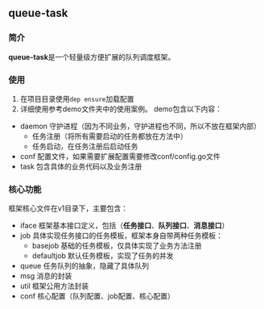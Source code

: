 ## queue\-task
### 简介
**queue\-task**是一个轻量级方便扩展的队列调度框架。
### 使用
1. 在项目目录使用`dep ensure`加载配置
2. 详细使用参考demo文件夹中的使用案例。
demo包含以下内容：
* daemon 守护进程（因为不同业务，守护进程也不同，所以不放在框架内部）
  * 任务注册（将所有需要启动的任务都放在方法中）
  * 任务启动，在任务注册后启动任务
* conf 配置文件，如果需要扩展配置需要修改conf/config.go文件
* task 包含具体的业务代码以及业务注册

### 核心功能
框架核心文件在v1目录下，主要包含：
* iface 框架基本接口定义，包括（**任务接口**、**队列接口**、**消息接口**）
* job 具体实现任务接口的任务模板，框架本身自带两种任务模板：
  * basejob 基础的任务模板，仅具体实现了业务方法注册
  * defaultjob 默认任务模板，实现了任务的并发
* queue 任务队列的抽象，隐藏了具体队列
* msg 消息的封装
* util 框架公用方法封装
* conf 核心配置（队列配置、job配置、核心配置）